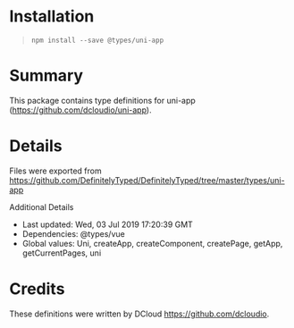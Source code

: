 # Installation
> `npm install --save @types/uni-app`

# Summary
This package contains type definitions for uni-app (https://github.com/dcloudio/uni-app).

# Details
Files were exported from https://github.com/DefinitelyTyped/DefinitelyTyped/tree/master/types/uni-app

Additional Details
 * Last updated: Wed, 03 Jul 2019 17:20:39 GMT
 * Dependencies: @types/vue
 * Global values: Uni, createApp, createComponent, createPage, getApp, getCurrentPages, uni

# Credits
These definitions were written by DCloud <https://github.com/dcloudio>.
